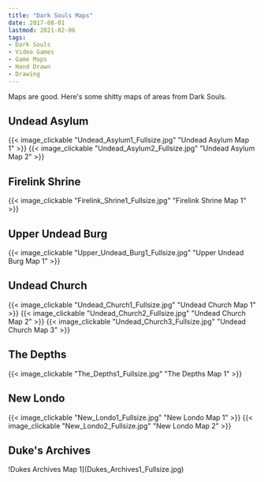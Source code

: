 ```yaml
---
title: "Dark Souls Maps"
date: 2017-08-01
lastmod: 2021-02-06
tags:
- Dark Souls
- Video Games
- Game Maps
- Hand Drawn
- Drawing
---
```


Maps are good. Here's some shitty maps of areas from Dark Souls.

## Undead Asylum

{{< image_clickable "Undead_Asylum1_Fullsize.jpg" "Undead Asylum Map 1" >}}
{{< image_clickable "Undead_Asylum2_Fullsize.jpg" "Undead Asylum Map 2" >}}

## Firelink Shrine

{{< image_clickable "Firelink_Shrine1_Fullsize.jpg" "Firelink Shrine Map 1" >}}

## Upper Undead Burg

{{< image_clickable "Upper_Undead_Burg1_Fullsize.jpg" "Upper Undead Burg Map 1" >}}

## Undead Church

{{< image_clickable "Undead_Church1_Fullsize.jpg" "Undead Church Map 1" >}}
{{< image_clickable "Undead_Church2_Fullsize.jpg" "Undead Church Map 2" >}}
{{< image_clickable "Undead_Church3_Fullsize.jpg" "Undead Church Map 3" >}}

## The Depths

{{< image_clickable "The_Depths1_Fullsize.jpg" "The Depths Map 1" >}}

## New Londo

{{< image_clickable "New_Londo1_Fullsize.jpg" "New Londo Map 1" >}}
{{< image_clickable "New_Londo2_Fullsize.jpg" "New Londo Map 2" >}}

## Duke's Archives

!Dukes Archives Map 1](Dukes_Archives1_Fullsize.jpg)
